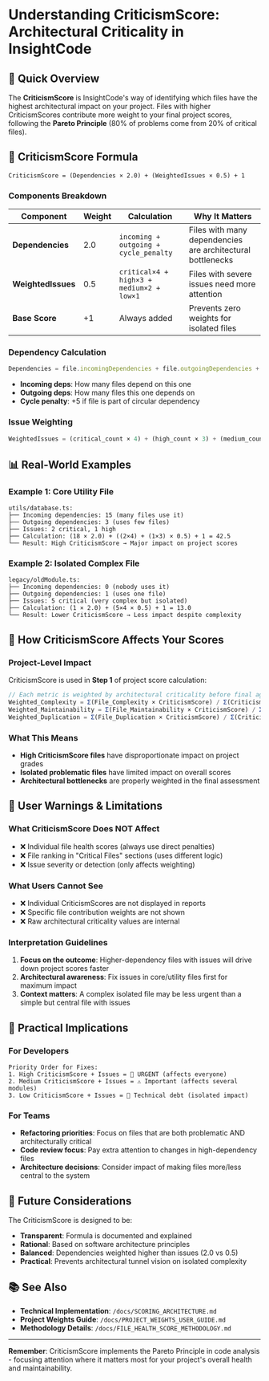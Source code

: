 # Understanding CriticismScore: Architectural Criticality in InsightCode

## 🎯 Quick Overview

The **CriticismScore** is InsightCode's way of identifying which files have the highest architectural impact on your project. Files with higher CriticismScores contribute more weight to your final project scores, following the **Pareto Principle** (80% of problems come from 20% of critical files).

## 🧮 CriticismScore Formula

```
CriticismScore = (Dependencies × 2.0) + (WeightedIssues × 0.5) + 1
```

### Components Breakdown

| Component | Weight | Calculation | Why It Matters |
|-----------|---------|------------|----------------|
| **Dependencies** | 2.0 | `incoming + outgoing + cycle_penalty` | Files with many dependencies are architectural bottlenecks |
| **WeightedIssues** | 0.5 | `critical×4 + high×3 + medium×2 + low×1` | Files with severe issues need more attention |
| **Base Score** | +1 | Always added | Prevents zero weights for isolated files |

### Dependency Calculation
```typescript
Dependencies = file.incomingDependencies + file.outgoingDependencies + (file.isInCycle ? 5 : 0)
```
- **Incoming deps**: How many files depend on this one
- **Outgoing deps**: How many files this one depends on  
- **Cycle penalty**: +5 if file is part of circular dependency

### Issue Weighting
```typescript
WeightedIssues = (critical_count × 4) + (high_count × 3) + (medium_count × 2) + (low_count × 1)
```

## 📊 Real-World Examples

### Example 1: Core Utility File
```
utils/database.ts:
├── Incoming dependencies: 15 (many files use it)
├── Outgoing dependencies: 3 (uses few files)  
├── Issues: 2 critical, 1 high
├── Calculation: (18 × 2.0) + ((2×4) + (1×3) × 0.5) + 1 = 42.5
└── Result: High CriticismScore → Major impact on project scores
```

### Example 2: Isolated Complex File
```
legacy/oldModule.ts:
├── Incoming dependencies: 0 (nobody uses it)
├── Outgoing dependencies: 1 (uses one file)
├── Issues: 5 critical (very complex but isolated)  
├── Calculation: (1 × 2.0) + (5×4 × 0.5) + 1 = 13.0
└── Result: Lower CriticismScore → Less impact despite complexity
```

## 🎯 How CriticismScore Affects Your Scores

### Project-Level Impact
CriticismScore is used in **Step 1** of project score calculation:

```typescript
// Each metric is weighted by architectural criticality before final aggregation
Weighted_Complexity = Σ(File_Complexity × CriticismScore) / Σ(CriticismScore)
Weighted_Maintainability = Σ(File_Maintainability × CriticismScore) / Σ(CriticismScore)  
Weighted_Duplication = Σ(File_Duplication × CriticismScore) / Σ(CriticismScore)
```

### What This Means
- **High CriticismScore files** have disproportionate impact on project grades
- **Isolated problematic files** have limited impact on overall scores
- **Architectural bottlenecks** are properly weighted in the final assessment

## 🚨 User Warnings & Limitations

### What CriticismScore Does NOT Affect
- ❌ Individual file health scores (always use direct penalties)
- ❌ File ranking in "Critical Files" sections (uses different logic)
- ❌ Issue severity or detection (only affects weighting)

### What Users Cannot See
- ❌ Individual CriticismScores are not displayed in reports
- ❌ Specific file contribution weights are not shown  
- ❌ Raw architectural criticality values are internal

### Interpretation Guidelines
1. **Focus on the outcome**: Higher-dependency files with issues will drive down project scores faster
2. **Architectural awareness**: Fix issues in core/utility files first for maximum impact
3. **Context matters**: A complex isolated file may be less urgent than a simple but central file with issues

## 🔧 Practical Implications

### For Developers
```
Priority Order for Fixes:
1. High CriticismScore + Issues = 🚨 URGENT (affects everyone)
2. Medium CriticismScore + Issues = ⚠️ Important (affects several modules)  
3. Low CriticismScore + Issues = 📝 Technical debt (isolated impact)
```

### For Teams
- **Refactoring priorities**: Focus on files that are both problematic AND architecturally critical
- **Code review focus**: Pay extra attention to changes in high-dependency files
- **Architecture decisions**: Consider impact of making files more/less central to the system

## 🔮 Future Considerations

The CriticismScore is designed to be:
- **Transparent**: Formula is documented and explained
- **Rational**: Based on software architecture principles  
- **Balanced**: Dependencies weighted higher than issues (2.0 vs 0.5)
- **Practical**: Prevents architectural tunnel vision on isolated complexity

## 📚 See Also

- **Technical Implementation**: `/docs/SCORING_ARCHITECTURE.md`
- **Project Weights Guide**: `/docs/PROJECT_WEIGHTS_USER_GUIDE.md`  
- **Methodology Details**: `/docs/FILE_HEALTH_SCORE_METHODOLOGY.md`

---

**Remember**: CriticismScore implements the Pareto Principle in code analysis - focusing attention where it matters most for your project's overall health and maintainability.